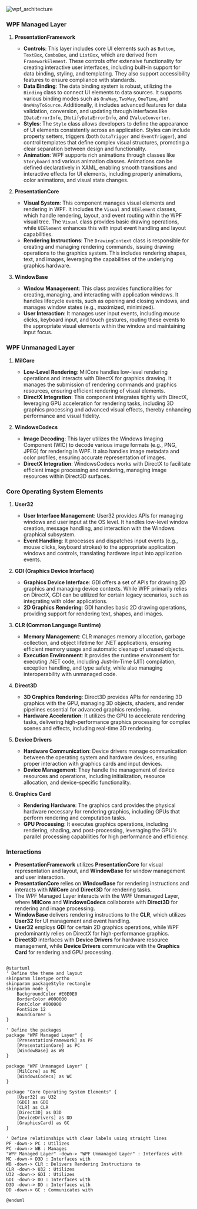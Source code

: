 ![wpf_architecture](Media/Images/wpf_architecture.png)

### WPF Managed Layer

1. **PresentationFramework**
   - **Controls**: This layer includes core UI elements such as `Button`, `TextBox`, `ComboBox`, and `ListBox`, which are derived from `FrameworkElement`. These controls offer extensive functionality for creating interactive user interfaces, including built-in support for data binding, styling, and templating. They also support accessibility features to ensure compliance with standards.
   - **Data Binding**: The data binding system is robust, utilizing the `Binding` class to connect UI elements to data sources. It supports various binding modes such as `OneWay`, `TwoWay`, `OneTime`, and `OneWayToSource`. Additionally, it includes advanced features for data validation, conversion, and updating through interfaces like `IDataErrorInfo`, `INotifyDataErrorInfo`, and `IValueConverter`.
   - **Styles**: The `Style` class allows developers to define the appearance of UI elements consistently across an application. Styles can include property setters, triggers (both `DataTrigger` and `EventTrigger`), and control templates that define complex visual structures, promoting a clear separation between design and functionality.
   - **Animation**: WPF supports rich animations through classes like `Storyboard` and various animation classes. Animations can be defined declaratively in XAML, enabling smooth transitions and interactive effects for UI elements, including property animations, color animations, and visual state changes.

2. **PresentationCore**
   - **Visual System**: This component manages visual elements and rendering in WPF. It includes the `Visual` and `UIElement` classes, which handle rendering, layout, and event routing within the WPF visual tree. The `Visual` class provides basic drawing operations, while `UIElement` enhances this with input event handling and layout capabilities.
   - **Rendering Instructions**: The `DrawingContext` class is responsible for creating and managing rendering commands, issuing drawing operations to the graphics system. This includes rendering shapes, text, and images, leveraging the capabilities of the underlying graphics hardware.

3. **WindowBase**
   - **Window Management**: This class provides functionalities for creating, managing, and interacting with application windows. It handles lifecycle events, such as opening and closing windows, and manages window states (e.g., maximized, minimized).
   - **User Interaction**: It manages user input events, including mouse clicks, keyboard input, and touch gestures, routing these events to the appropriate visual elements within the window and maintaining input focus.

### WPF Unmanaged Layer

1. **MilCore**
   - **Low-Level Rendering**: MilCore handles low-level rendering operations and interacts with DirectX for graphics drawing. It manages the submission of rendering commands and graphics resources, ensuring efficient rendering of visual elements.
   - **DirectX Integration**: This component integrates tightly with DirectX, leveraging GPU acceleration for rendering tasks, including 3D graphics processing and advanced visual effects, thereby enhancing performance and visual fidelity.

2. **WindowsCodecs**
   - **Image Decoding**: This layer utilizes the Windows Imaging Component (WIC) to decode various image formats (e.g., PNG, JPEG) for rendering in WPF. It also handles image metadata and color profiles, ensuring accurate representation of images.
   - **DirectX Integration**: WindowsCodecs works with DirectX to facilitate efficient image processing and rendering, managing image resources within Direct3D surfaces.

### Core Operating System Elements

1. **User32**
   - **User Interface Management**: User32 provides APIs for managing windows and user input at the OS level. It handles low-level window creation, message handling, and interaction with the Windows graphical subsystem.
   - **Event Handling**: It processes and dispatches input events (e.g., mouse clicks, keyboard strokes) to the appropriate application windows and controls, translating hardware input into application events.

2. **GDI (Graphics Device Interface)**
   - **Graphics Device Interface**: GDI offers a set of APIs for drawing 2D graphics and managing device contexts. While WPF primarily relies on DirectX, GDI can be utilized for certain legacy scenarios, such as integrating with older applications.
   - **2D Graphics Rendering**: GDI handles basic 2D drawing operations, providing support for rendering text, shapes, and images.

3. **CLR (Common Language Runtime)**
   - **Memory Management**: CLR manages memory allocation, garbage collection, and object lifetime for .NET applications, ensuring efficient memory usage and automatic cleanup of unused objects.
   - **Execution Environment**: It provides the runtime environment for executing .NET code, including Just-In-Time (JIT) compilation, exception handling, and type safety, while also managing interoperability with unmanaged code.

4. **Direct3D**
   - **3D Graphics Rendering**: Direct3D provides APIs for rendering 3D graphics with the GPU, managing 3D objects, shaders, and render pipelines essential for advanced graphics rendering.
   - **Hardware Acceleration**: It utilizes the GPU to accelerate rendering tasks, delivering high-performance graphics processing for complex scenes and effects, including real-time 3D rendering.

5. **Device Drivers**
   - **Hardware Communication**: Device drivers manage communication between the operating system and hardware devices, ensuring proper interaction with graphics cards and input devices.
   - **Device Management**: They handle the management of device resources and operations, including initialization, resource allocation, and device-specific functionality.

6. **Graphics Card**
   - **Rendering Hardware**: The graphics card provides the physical hardware necessary for rendering graphics, including GPUs that perform rendering and computation tasks.
   - **GPU Processing**: It executes graphics operations, including rendering, shading, and post-processing, leveraging the GPU's parallel processing capabilities for high performance and efficiency.

### Interactions

- **PresentationFramework** utilizes **PresentationCore** for visual representation and layout, and **WindowBase** for window management and user interaction.
- **PresentationCore** relies on **WindowBase** for rendering instructions and interacts with **MilCore** and **Direct3D** for rendering tasks.
- The WPF Managed Layer interacts with the WPF Unmanaged Layer, where **MilCore** and **WindowsCodecs** collaborate with **Direct3D** for rendering and image processing.
- **WindowBase** delivers rendering instructions to the **CLR**, which utilizes **User32** for UI management and event handling.
- **User32** employs **GDI** for certain 2D graphics operations, while WPF predominantly relies on DirectX for high-performance graphics.
- **Direct3D** interfaces with **Device Drivers** for hardware resource management, while **Device Drivers** communicate with the **Graphics Card** for rendering and GPU processing.

```puml

@startuml
' Define the theme and layout
skinparam linetype ortho
skinparam packageStyle rectangle
skinparam node {
    BackgroundColor #E0E0E0
    BorderColor #000000
    FontColor #000000
    FontSize 12
    RoundCorner 5
}

' Define the packages
package "WPF Managed Layer" {
    [PresentationFramework] as PF
    [PresentationCore] as PC
    [WindowBase] as WB
}

package "WPF Unmanaged Layer" {
    [MilCore] as MC
    [WindowsCodecs] as WC
}

package "Core Operating System Elements" {
    [User32] as U32
    [GDI] as GDI
    [CLR] as CLR
    [Direct3D] as D3D
    [DeviceDrivers] as DD
    [GraphicsCard] as GC
}

' Define relationships with clear labels using straight lines
PF -down-> PC : Utilizes
PC -down-> WB : Manages
"WPF Managed Layer" -down-> "WPF Unmanaged Layer" : Interfaces with
MC -down-> D3D : Interfaces with
WB -down-> CLR : Delivers Rendering Instructions to
CLR -down-> U32 : Utilizes
U32 -down-> GDI : Utilizes
GDI -down-> DD : Interfaces with
D3D -down-> DD : Interfaces with 
DD -down-> GC : Communicates with

@enduml

```
